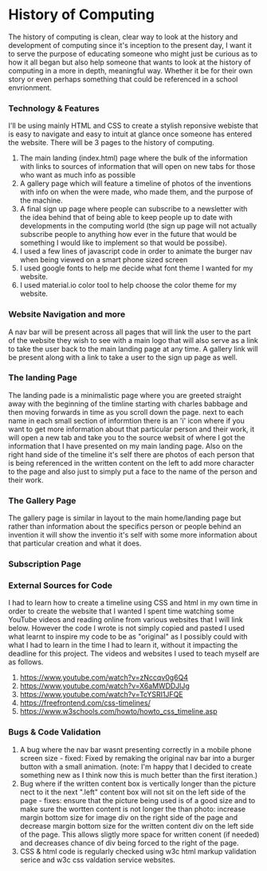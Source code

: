 # History of Computing
The history of computing is clean, clear way to look at the history and development of computing since it's inception to the present day, I want it to serve the purpose of educating someone who might just be curious as to how it all began but also help someone that wants to look at the history of computing in a more in depth, meaningful way. Whether it be for their own story or even perhaps something that could be referenced in a school envrionment.

### Technology & Features
I'll be using mainly HTML and CSS to create a stylish reponsive webiste that is easy to navigate and easy to intuit at glance once someone has entered the website.
There will be 3 pages to the history of computing. 
1. The main landing (index.html) page where the bulk of the information with links to sources of information that will open on new tabs for those who want as much info as possible
2. A gallery page which will feature a timeline of photos of the inventions with info on when the were made, who made them, and the purpose of the machine.
3. A final sign up page where people can subscribe to a newsletter with the idea behind that of being able to keep people up to date with developments in the computing world (the sign up page will not actually subscribe people to anything how ever in the future that would be something I would like to implement so that would be possibe).
4. I used a few lines of javascript code in order to animate the burger nav when being viewed on a smart phone sized screen
5. I used google fonts to help me decide what font theme I wanted for my website.
6. I used material.io color tool to help choose the color theme for my website.

### Website Navigation and more
A nav bar will be present across all pages that will link the user to the part of the website they wish to see with a main logo that will also serve as a link to take the user back to the main landing page at any time. A gallery link will be present along with a link to take a user to the sign up page as well.

### The landing Page
The landing pade is a minimalistic page where you are greeted straight away with the beginning of the timline starting with charles babbage and then moving forwards in time as you scroll down the page. next to each name in each small section of informtion there is an 'i' icon where if you want to get more information about that particular person and their work, it will open a new tab and take you to the source websit of where I got the information that I have presented on my main landing page. Also on the right hand side of the timeline it's self there are photos of each person that is being referenced in the written content on the left to add more character to the page and also just to simply put a face to the name of the person and their work.

### The Gallery Page
The gallery page is similar in layout to the main home/landing page but rather than information about the specifics person or people behind an invention it will show the inventio it's self with some more information about that particular creation and what it does.

### Subscription Page

### External Sources for Code
I had to learn how to create a timeline using CSS and html in my own time in order to create the website that I wanted I spent time watching some YouTube videos and reading online from various websites that I will link below. However the code I wrote is not simply copied and pasted I used what learnt to inspire my code to be as "original" as I possibly could with what I had to learn in the time I had to learn it, without it impacting the deadline for this project. The videos and websites I used to teach myself are as follows.
1. https://www.youtube.com/watch?v=zNccqv0g6Q4
2. https://www.youtube.com/watch?v=X6aMWDDJlJg
3. https://www.youtube.com/watch?v=TcYSRI1JFQE
4. https://freefrontend.com/css-timelines/
5. https://www.w3schools.com/howto/howto_css_timeline.asp

### Bugs & Code Validation
1. A bug where the nav bar wasnt presenting correctly in a mobile phone screen size - fixed: Fixed by remaking the original nav bar into a burger button with a small animation. (note: I'm happy that I decided to create something new as I think now this is much better than the first iteration.)
2. Bug where if the written content box is vertically longer than the picture nect to it the next ".left" content box will not sit on the left side of the page - fixes: ensure that the picture being used is of a good size and to make sure the wortten content is not longer the than photo: increase margin bottom size for image div on the right side of the page and decrease margin bottom size for the written content div on the left side of the page. This allows sligtly more space for written conent (if needed) and decreases chance of div being forced to the right of the page.
3. CSS & html code is regularly checked using w3c html markup validation serice and w3c css valdation service websites. 
